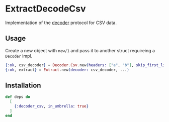# ExtractDecodeCsv

Implementation of the [decoder](../protocol_decoder/README.md) protocol for CSV data.

## Usage

Create a new object with `new/1` and pass it to another struct requireing a `Decoder` impl.

```elixir
{:ok, csv_decoder} = Decoder.Csv.new(headers: ["a", "b"], skip_first_line: true)
{:ok, extract} = Extract.new(decoder: csv_decoder, ...)
```

## Installation

```elixir
def deps do
  [
    {:decoder_csv, in_umbrella: true}
  ]
end
```
